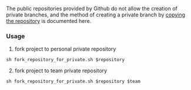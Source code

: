 The public repositories provided by Github do not allow the creation of private branches, and the method of creating a private branch by [copying the repository](https://docs.github.com/en/repositories/creating-and-managing-repositories/duplicating-a-repository) is documented here.

### Usage
1. fork project to personal private repository
```
sh fork_repository_for_private.sh $repository
```
2. fork project to team private repository
```
sh fork_repository_for_private.sh $repository $team
```
